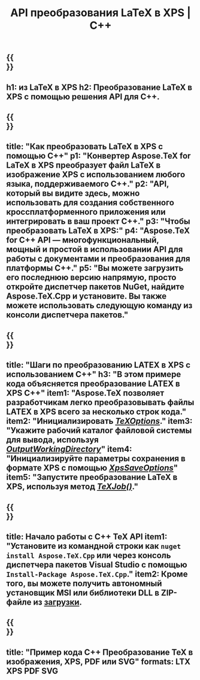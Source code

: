 ﻿---
translation: true
template: /_templates/_conversion-child-cpp.md
title: API преобразования LaTeX в XPS | С++
description: Функция преобразования LaTeX в XPS. Интегрируйте эту локальную библиотеку C++ в свой проект или используйте кроссплатформенные приложения для преобразования LaTeX в XPS.
keywords: Latex to XPS API CPP, latex2xps интегрировать С++
url: /cpp/conversion/latex-to-xps/
family: tex
platformtag: cpp
feature: conversion
informat: LATEX
outformat: XPS
otherformats: BMP PNG JPEG TIFF SVG PDF
---

{{<section banner>}}
---
h1: из LaTeX в XPS
h2: Преобразование LaTeX в XPS с помощью решения API для C++.
---

{{<section overview>}}
---
title: "Как преобразовать LaTeX в XPS с помощью C++"
p1: "Конвертер Aspose.TeX for LaTeX в XPS преобразует файл LaTeX в изображение XPS с использованием любого языка, поддерживаемого C++."
p2: "API, который вы видите здесь, можно использовать для создания собственного кроссплатформенного приложения или интегрировать в ваш проект C++."
p3: "Чтобы преобразовать LaTeX в XPS:"
p4: "Aspose.TeX for C++ API — многофункциональный, мощный и простой в использовании API для работы с документами и преобразования для платформы C++."
p5: "Вы можете загрузить его последнюю версию напрямую, просто откройте диспетчер пакетов NuGet, найдите Aspose.TeX.Cpp и установите. Вы также можете использовать следующую команду из консоли диспетчера пакетов."
---

{{<section feature1>}}
---
title: "Шаги по преобразованию LATEX в XPS с использованием C++"
h3: "В этом примере кода объясняется преобразование LATEX в XPS C++"
item1: "Aspose.TeX позволяет разработчикам легко преобразовывать файлы LATEX в XPS всего за несколько строк кода."
item2: "Инициализировать [*TeXOptions*](https://reference.aspose.com/tex/cpp/class/aspose.te_x.te_x_options)."
item3: "Укажите рабочий каталог файловой системы для вывода, используя [*OutputWorkingDirectory*](https://reference.aspose.com/tex/cpp/class/aspose.te_x.te_x_options#aa4f4ea6dab7db5ba1b40800495f16f63)"
item4: "Инициализируйте параметры сохранения в формате XPS с помощью [*XpsSaveOptions*](https://reference.aspose.com/tex/cpp/class/aspose.te_x.presentation.image.xps_save_options)"
item5: "Запустите преобразование LaTeX в XPS, используя метод [*TeXJob()*](https://reference.aspose.com/tex/cpp/class/aspose.te_x.te_x_job)."
---

{{<section feature2>}}
---
title: Начало работы с C++ TeX API
item1: "Установите из командной строки как ```nuget install Aspose.TeX.Cpp``` или через консоль диспетчера пакетов Visual Studio с помощью ```Install-Package Aspose.TeX.Cpp```."
item2: Кроме того, вы можете получить автономный установщик MSI или библиотеки DLL в ZIP-файле из [загрузки](https://downloads.aspose.com/tex/cpp).
---

{{<section widget>}}
---
title: "Пример кода C++ Преобразование TeX в изображения, XPS, PDF или SVG"
formats: LTX XPS PDF SVG
---